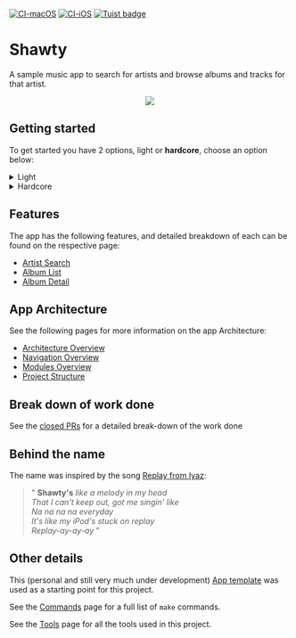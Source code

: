 [![CI-macOS](https://github.com/annasbananas/shawty/actions/workflows/ci-macos.yml/badge.svg)](https://github.com/annasbananas/shawty/actions/workflows/ci-macos.yml)
[![CI-iOS](https://github.com/annasbananas/shawty/actions/workflows/ci-ios.yml/badge.svg)](https://github.com/annasbananas/shawty/actions/workflows/ci-ios.yml)
[![Tuist badge](https://img.shields.io/badge/Powered%20by-Tuist-blue)](https://tuist.io)

# Shawty
A sample music app to search for artists and browse albums and tracks for that artist.

<p align="center">
  <img src="Documentation/assets/AppShowcase.gif" />
</p>

## Getting started
To get started you have 2 options, light or **hardcore**, choose an option below:

<details>
  <summary>Light</summary>

Assuming that you have Xcode installed, open the `Shawty.xcworkspace` file, which will load the whole project in Xcode.

Choose the `iOS` target and start browsing 🔍.

> Normally `.xcworkspace` and `.xcodeproj` files will be git-ignored, but for the purposes of this exercise it was committed as an alternate solution to view the project.
---
</details>


<details>
  <summary>Hardcore</summary>
Run the following command in root of the cloned repository:

```shell
make
```

The `make` command will set up the dev environment, generate and build the workspace, and finally launch Xcode with the generated workspace.

Choose the `iOS` target and start browsing 🔍.

> See the [`unbootstrap`](Documentation/Commands.md#unisntalling) command that will reverse all installations done by `make`.
---
</details>

## Features
The app has the following features, and detailed breakdown of each can be found on the respective page:
- [Artist Search](Documentation/ArtistFeatureSpecs.md)
- [Album List](Documentation/AlbumListFeatureSpecs.md)
- [Album Detail](Documentation/AlbumDetailFeatureSpecs.md)

## App Architecture
See the following pages for more information on the app Architecture:
- [Architecture Overview](Documentation/ArchitectureOverview.md)
- [Navigation Overview](Documentation/NavigationOverview.md)
- [Modules Overview](Documentation/ModulesOverview.md)
- [Project Structure](Documentation/ProjectStructure.md)

## Break down of work done
See the [closed PRs](https://github.com/annasbananas/shawty/pulls?q=is%3Apr+is%3Aclosed) for a detailed break-down of the work done

## Behind the name
The name was inspired by the song [Replay from Iyaz](https://g.co/kgs/M1eW5e):

>" **Shawty's** _like a melody in my head \
> That I can't keep out, got me singin' like \
> Na na na na everyday \
> It's like my iPod's stuck on replay \
> Replay-ay-ay-ay_  "


## Other details
This (personal and still very much under development) [App template](https://github.com/andrelouw/app-template) was used as a starting point for this project.

See the [Commands](Documentation/Commands.md) page for a full list of `make` commands.

See the [Tools](Documentation/Tools.md) page for all the tools used in this project.
